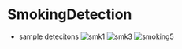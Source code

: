 # SmokingDetection
* sample detecitons 
![smk1](https://user-images.githubusercontent.com/104578088/215099561-f7254f1a-29ae-43d0-958a-78b876adda8e.jpeg)
![smk3](https://user-images.githubusercontent.com/104578088/215099571-f15a7eec-4e08-457f-8091-48791a19d8ec.jpeg)
![smoking5](https://user-images.githubusercontent.com/104578088/215099400-647d9281-1807-493c-a8e2-9660740f890b.jpg)




